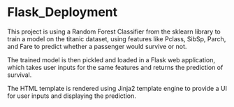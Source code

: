 # Flask_Deployment
This project is using a Random Forest Classifier from the sklearn library to train a model on the titanic dataset,
using features like Pclass, SibSp, Parch, and Fare to predict whether a passenger would survive or not. 

The trained model is then pickled and loaded in a Flask web application,
which takes user inputs for the same features and returns the prediction of survival. 

The HTML template is rendered using Jinja2 template engine to provide a UI for user inputs and displaying the prediction.
